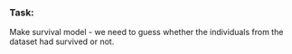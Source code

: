 ### Task: 

Make survival model - we need to guess whether the individuals from the dataset had survived or not.
